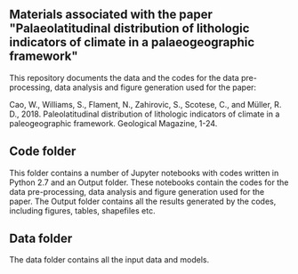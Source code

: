 ## Materials associated with the paper "Palaeolatitudinal distribution of lithologic indicators of climate in a palaeogeographic framework"

This repository documents the data and the codes for the data pre-processing, data analysis and figure generation used for the paper:

Cao, W., Williams, S., Flament, N., Zahirovic, S., Scotese, C., and Müller, R. D., 2018. Paleolatitudinal distribution of lithologic indicators of climate in a paleogeographic framework. Geological Magazine, 1-24.

## Code folder

This folder contains a number of Jupyter notebooks with codes written in Python 2.7 and an Output folder. These notebooks contain the codes for the data pre-processing, data analysis and figure generation used for the paper. The Output folder contains all the results generated by the codes, including figures, tables, shapefiles etc. 

## Data folder

The data folder contains all the input data and models.

